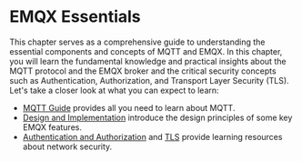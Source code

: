 # EMQX Essentials

This chapter serves as a comprehensive guide to understanding the essential components and concepts of MQTT and EMQX. In this chapter, you will learn the fundamental knowledge and practical insights about the MQTT protocol and the EMQX broker and the critical security concepts such as Authentication, Authorization, and Transport Layer Security (TLS). Let's take a closer look at what you can expect to learn:

- [MQTT Guide](https://www.emqx.com/en/mqtt-guide) provides all you need to learn about MQTT.
- [Design and Implementation](../design/overview.md) introduce the design principles of some key EMQX features.
- [Authentication and Authorization](./emqx-access-control.md) and [TLS](./emqx-tls.md) provide learning resources about network security.

